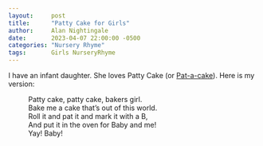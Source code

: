 ```yaml
---
layout:     post
title:      "Patty Cake for Girls"
author:     Alan Nightingale
date:       2023-04-07 22:00:00 -0500
categories: "Nursery Rhyme"
tags:       Girls NurseryRhyme
---
```


I have an infant daughter. She loves Patty Cake (or [Pat-a-cake](https://en.wikipedia.org/wiki/Pat-a-cake,_pat-a-cake,_baker%27s_man)). Here is my version:

[The following HTML uses Wikipedia's page source as an example of how to properly markup a nursey rhyme.]: # 

<dl>
	<div>
		<dd>Patty cake, patty cake, bakers girl.</dd>
		<dd>Bake me a cake that’s out of this world.</dd>
		<dd>Roll it and pat it and mark it with a B,</dd>
		<dd>And put it in the oven for Baby and me!</dd>
		<dd>Yay! Baby!</dd>
	</div>
</dl>
